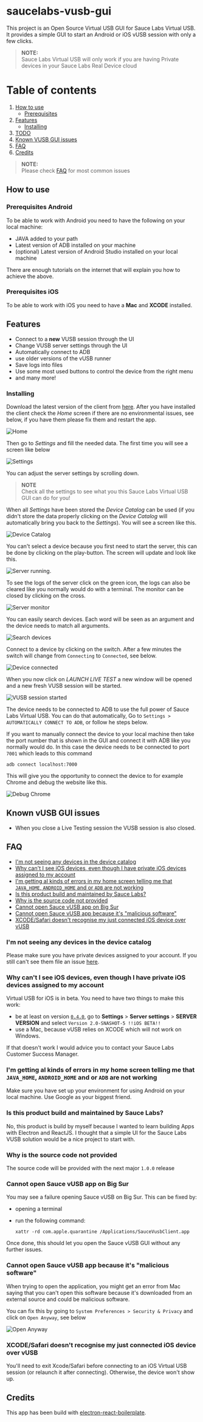 # saucelabs-vusb-gui
This project is an Open Source Virtual USB GUI for Sauce Labs Virtual USB. It provides a simple GUI to start an Android 
or iOS vUSB session with only a few clicks.

> **NOTE:**<br />
> Sauce Labs Virtual USB will only work if you are having Private devices in your Sauce Labs Real Device cloud

# Table of contents

1. [How to use](#how-to-use)
    - [Prerequisites](#prerequisites)
1. [Features](#features)
    - [Installing](#installing)
1. [TODO](#todo)
1. [Known VUSB GUI issues](#known-vusb-gui-issues)
1. [FAQ](#faq)
1. [Credits](#credits)

> **NOTE:**\
> Please check [FAQ](#faq) for most common issues

## How to use
### Prerequisites Android
To be able to work with Android you need to have the following on your local machine:

- JAVA added to your path
- Latest version of ADB installed on your machine
- (optional) Latest version of Android Studio installed on your local machine

There are enough tutorials on the internet that will explain you how to achieve the above.

### Prerequisites iOS
To be able to work with iOS you need to have a **Mac** and **XCODE** installed.

## Features
- Connect to a **new** VUSB session through the UI
- Change VUSB server settings through the UI
- Automatically connect to ADB
- use older versions of the vUSB runner
- Save logs into files
- Use some most used buttons to control the device from the right menu
- and many more!
 
### Installing
Download the latest version of the client from [here](https://github.com/wswebcreation/saucelabs-vusb-gui/releases).
After you have installed the client check the *Home* screen if there are no environmental issues, see below, 
if you have them please fix them and restart the app.

![Home](docs/assets/home.png)

Then go to *Settings* and fill the needed data. The first time you will see a screen like below

![Settings](docs/assets/settings.png)

You can adjust the server settings by scrolling down.

> **NOTE**\
> Check all the settings to see what you this Sauce Labs Virtual USB GUI can do for you!

When all *Settings* have been stored the *Device Catalog* can be used (if you didn't store the data properly clicking on 
the *Device Catalog* will automatically bring you back to the *Settings*).
You will see a screen like this.

![Device Catalog](docs/assets/device-searchbar.png)

You can't select a device because you first need to start the server, this can be done by clicking on the play-button. 
The screen will update and look like this.

![Server running](docs/assets/server-running.png).

To see the logs of the server click on the green icon, the logs can also be cleared like you normally would do with a terminal. 
The monitor can be closed by clicking on the cross.

![Server monitor](docs/assets/server-monitor.png)

You can easily search devices. Each word will be seen as an argument and the device needs to match all arguments.

![Search devices](docs/assets/device-search-results.png)

Connect to a device by clicking on the switch. After a few minutes the switch will change from `Connecting` to `Connected`,
see below.

![Device connected](docs/assets/device-connected.png)

When you now click on *LAUNCH LIVE TEST* a new window will be opened and a new fresh VUSB session will be started.

![VUSB session started](docs/assets/device-open-session.png)

The device needs to be connected to ADB to use the full power of Sauce Labs Virtual USB. You can do that automatically, 
Go to `Settings > AUTOMATICALLY CONNECT TO ADB`, or follow he steps below.

If you want to manually connect the device to your local machine then take the port number that is shown in the GUI and 
connect it with ADB like you normally would do.
In this case the device needs to be connected to port `7001` which leads to this command 

    adb connect localhost:7000

This will give you the opportunity to connect the device to for example Chrome and debug the website like this.

![Debug Chrome](docs/assets/device-connect-to-chrome.png) 

## Known vUSB GUI issues
- When you close a Live Testing session the VUSB session is also closed.

## FAQ
- [I'm not seeing any devices in the device catalog](#im-not-seeing-any-devices-in-the-device-catalog)
- [Why can't I see iOS devices, even though I have private iOS devices assigned to my account](#why-cant-i-see-ios-devices-even-though-i-have-private-ios-devices-assigned-to-my-account)
- [I'm getting al kinds of errors in my home screen telling me that `JAVA_HOME`, `ANDROID_HOME` and or `ADB` are not working](#im-getting-al-kinds-of-errors-in-my-home-screen-telling-me-that-java_home-android_home-and-or-adb-are-not-working)
- [Is this product build and maintained by Sauce Labs?](#is-this-product-build-and-maintained-by-sauce-labs)
- [Why is the source code not provided](#why-is-the-source-code-not-provided)
- [Cannot open Sauce vUSB app on Big Sur](#cannot-open-sauce-vusb-app-on-big-sur)
- [Cannot open Sauce vUSB app because it's "malicious software"](#cannot-open-sauce-vusb-app-because-its-malicious-software)
- [XCODE/Safari doesn't recognise my just connected iOS device over vUSB](#xcodesafari-doesnt-recognise-my-just-connected-ios-device-over-vusb)

### I'm not seeing any devices in the device catalog
Please make sure you have private devices assigned to your account. If you still can't see them file an issue 
[here](https://github.com/wswebcreation/saucelabs-vusb-gui/issues).

### Why can't I see iOS devices, even though I have private iOS devices assigned to my account
Virtual USB for iOS is in beta. You need to have two things to make this work:

- be at least on version [`0.4.0`](https://github.com/wswebcreation/saucelabs-vusb-gui/releases/tag/0.4.0), go to
**Settings** > **Server settings** > **SERVER VERSION** and select `Version 2.0-SNASHOT-5 !!iOS BETA!!`
- use a Mac, because vUSB relies on XCODE which will not work on Windows.

If that doesn't work I would advice you to contact your Sauce Labs Customer Success Manager.

### I'm getting al kinds of errors in my home screen telling me that `JAVA_HOME`, `ANDROID_HOME` and or `ADB` are not working
Make sure you have set up your environment for using Android on your local machine. Use Google as your biggest friend.

### Is this product build and maintained by Sauce Labs?
No, this product is build by myself because I wanted to learn building Apps with Electron and ReactJS. I thought that a 
simple UI for the Sauce Labs VUSB solution would be a nice project to start with.

### Why is the source code not provided
The source code will be provided with the next major `1.0.0` release

### Cannot open Sauce vUSB app on Big Sur
You may see a failure opening Sauce vUSB on Big Sur. This can be fixed by:

- opening a terminal 
- run the following command:
     
      xattr -rd com.apple.quarantine /Applications/SauceVusbClient.app 

Once done, this should let you open the Sauce vUSB GUI without any further issues.

### Cannot open Sauce vUSB app because it's "malicious software"
When trying to open the application, you might get an error from Mac saying that you can't open this software because it's 
downloaded from an external source and could be malicious software.

You can fix this by going to `System Preferences > Security & Privacy` and click on `Open Anyway`, see below

![Open Anyway](docs/assets/mac-blocked.png)

### XCODE/Safari doesn't recognise my just connected iOS device over vUSB
You'll need to exit Xcode/Safari before connecting to an iOS Virtual USB session (or relaunch it after connecting). 
Otherwise, the device won't show up.

## Credits
This app has been build with [electron-react-boilerplate](https://github.com/electron-react-boilerplate/electron-react-boilerplate).
